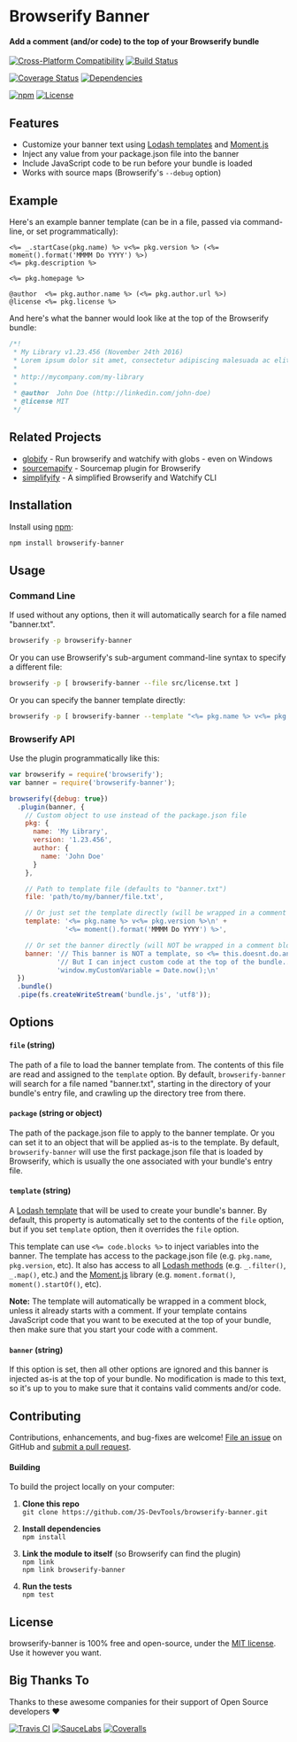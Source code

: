 Browserify Banner
============================
#### Add a comment (and/or code) to the top of your Browserify bundle

[![Cross-Platform Compatibility](https://jsdevtools.org/img/badges/os-badges.svg)](https://travis-ci.com/JS-DevTools/browserify-banner)
[![Build Status](https://api.travis-ci.com/JS-DevTools/browserify-banner.svg?branch=master)](https://travis-ci.com/JS-DevTools/browserify-banner)

[![Coverage Status](https://coveralls.io/repos/github/JS-DevTools/browserify-banner/badge.svg?branch=master)](https://coveralls.io/github/JS-DevTools/browserify-banner?branch=master)
[![Dependencies](https://david-dm.org/JS-DevTools/browserify-banner.svg)](https://david-dm.org/JS-DevTools/browserify-banner)

[![npm](https://img.shields.io/npm/v/browserify-banner.svg)](https://www.npmjs.com/package/browserify-banner)
[![License](https://img.shields.io/npm/l/browserify-banner.svg)](LICENSE)

Features
--------------------------
* Customize your banner text using [Lodash templates](https://lodash.com/docs/4.16.6#template) and [Moment.js](http://momentjs.com/)
* Inject any value from your package.json file into the banner
* Include JavaScript code to be run before your bundle is loaded
* Works with source maps (Browserify's `--debug` option)



Example
--------------------------
Here's an example banner template (can be in a file, passed via command-line, or set programmatically):

```
<%= _.startCase(pkg.name) %> v<%= pkg.version %> (<%= moment().format('MMMM Do YYYY') %>)
<%= pkg.description %>

<%= pkg.homepage %>

@author  <%= pkg.author.name %> (<%= pkg.author.url %>)
@license <%= pkg.license %>
```

And here's what the banner would look like at the top of the Browserify bundle:

```javascript
/*!
 * My Library v1.23.456 (November 24th 2016)
 * Lorem ipsum dolor sit amet, consectetur adipiscing malesuada ac elit.
 *
 * http://mycompany.com/my-library
 *
 * @author  John Doe (http://linkedin.com/john-doe)
 * @license MIT
 */
```



Related Projects
--------------------------
* [globify](https://www.npmjs.com/package/globify) - Run browserify and watchify with globs - even on Windows
* [sourcemapify](https://www.npmjs.com/package/sourcemapify) - Sourcemap plugin for Browserify
* [simplifyify](https://www.npmjs.com/package/simplifyify) - A simplified Browserify and Watchify CLI


Installation
--------------------------
Install using [npm](https://docs.npmjs.com/getting-started/what-is-npm):

```bash
npm install browserify-banner
```


Usage
--------------------------
### Command Line
If used without any options, then it will automatically search for a file named "banner.txt".

```bash
browserify -p browserify-banner
```

Or you can use Browserify's sub-argument command-line syntax to specify a different file:

```bash
browserify -p [ browserify-banner --file src/license.txt ]
```

Or you can specify the banner template directly:

```bash
browserify -p [ browserify-banner --template "<%= pkg.name %> v<%= pkg.version %>" ]
```

### Browserify API
Use the plugin programmatically like this:

```javascript
var browserify = require('browserify');
var banner = require('browserify-banner');

browserify({debug: true})
  .plugin(banner, {
    // Custom object to use instead of the package.json file
    pkg: {
      name: 'My Library',
      version: '1.23.456',
      author: {
        name: 'John Doe'
      }
    },

    // Path to template file (defaults to "banner.txt")
    file: 'path/to/my/banner/file.txt',

    // Or just set the template directly (will be wrapped in a comment block)
    template: '<%= pkg.name %> v<%= pkg.version %>\n' +
              '<%= moment().format('MMMM Do YYYY') %>',

    // Or set the banner directly (will NOT be wrapped in a comment block)
    banner: '// This banner is NOT a template, so <%= this.doesnt.do.anything %>.\n' +
            '// But I can inject custom code at the top of the bundle...\n' +
            'window.myCustomVariable = Date.now();\n'
  })
  .bundle()
  .pipe(fs.createWriteStream('bundle.js', 'utf8'));
```


Options
--------------------------
#### `file` (string)
The path of a file to load the banner template from.  The contents of this file are read and assigned to the `template` option. By default, `browserify-banner` will search for a file named "banner.txt", starting in the directory of your bundle's entry file, and crawling up the directory tree from there.

#### `package` (string or object)
The path of the package.json file to apply to the banner template.  Or you can set it to an object that will be applied as-is to the template.  By default, `browserify-banner` will use the first package.json file that is loaded by Browserify, which is usually the one associated with your bundle's entry file.

#### `template` (string)
A [Lodash template](https://lodash.com/docs/4.16.6#template) that will be used to create your bundle's banner. By default, this property is automatically set to the contents of the `file` option, but if you set `template` option, then it overrides the `file` option.

This template can use `<%= code.blocks %>` to inject variables into the banner. The template has access to the package.json file (e.g. `pkg.name`, `pkg.version`, etc). It also has access to all [Lodash methods](https://lodash.com/docs/4.16.6) (e.g. `_.filter()`, `_.map()`, etc.) and the [Moment.js](http://momentjs.com/) library (e.g. `moment.format()`, `moment().startOf()`, etc).

__Note:__ The template will automatically be wrapped in a comment block, unless it already starts with a comment.  If your template contains JavaScript code that you want to be executed at the top of your bundle, then make sure that you start your code with a comment.

#### `banner` (string)
If this option is set, then all other options are ignored and this banner is injected as-is at the top of your bundle. No modification is made to this text, so it's up to you to make sure that it contains valid comments and/or code.


Contributing
--------------------------
Contributions, enhancements, and bug-fixes are welcome!  [File an issue](https://github.com/JS-DevTools/browserify-banner/issues) on GitHub and [submit a pull request](https://github.com/JS-DevTools/browserify-banner/pulls).

#### Building
To build the project locally on your computer:

1. __Clone this repo__<br>
`git clone https://github.com/JS-DevTools/browserify-banner.git`

2. __Install dependencies__<br>
`npm install`

3. __Link the module to itself__ (so Browserify can find the plugin)<br>
`npm link`<br>
`npm link browserify-banner`

4. __Run the tests__<br>
`npm test`



License
--------------------------
browserify-banner is 100% free and open-source, under the [MIT license](LICENSE). Use it however you want.


Big Thanks To
--------------------------
Thanks to these awesome companies for their support of Open Source developers ❤

[![Travis CI](https://jsdevtools.org/img/badges/travis-ci.svg)](https://travis-ci.com)
[![SauceLabs](https://jsdevtools.org/img/badges/sauce-labs.svg)](https://saucelabs.com)
[![Coveralls](https://jsdevtools.org/img/badges/coveralls.svg)](https://coveralls.io)

